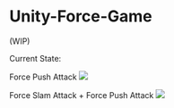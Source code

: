 # Unity-Force-Game
(WIP)

Current State:

Force Push Attack
![](images/preview1.gif)

Force Slam Attack + Force Push Attack
![](images/preview2.gif)
